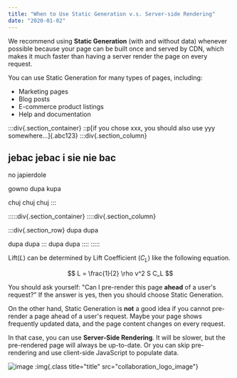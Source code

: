 ```yaml
---
title: "When to Use Static Generation v.s. Server-side Rendering"
date: "2020-01-02"
---
```


We recommend using **Static Generation** (with and without data) whenever possible because your page can be built once and served by CDN, which makes it much faster than having a server render the page on every request.

You can use Static Generation for many types of pages, including:

- Marketing pages
- Blog posts
- E-commerce product listings
- Help and documentation

:::div{.section_container}
::p[if you chose xxx, you should also use yyy somewhere…]{.abc123}
:::div{.section_column}

## jebac jebac i sie nie bac

no japierdole

gowno dupa kupa

chuj chuj chuj
:::

:::::div{.section_container}
::::div{.section_column}

:::div{.section_row}
dupa dupa

dupa dupa
:::
dupa dupa
::::
:::::

Lift($L$) can be determined by Lift Coefficient ($C_L$) like the following
equation.

$$
L = \frac{1}{2} \rho v^2 S C_L
$$

You should ask yourself: "Can I pre-render this page **ahead** of a user's request?" If the answer is yes, then you should choose Static Generation.

On the other hand, Static Generation is **not** a good idea if you cannot pre-render a page ahead of a user's request. Maybe your page shows frequently updated data, and the page content changes on every request.

In that case, you can use **Server-Side Rendering**. It will be slower, but the pre-rendered page will always be up-to-date. Or you can skip pre-rendering and use client-side JavaScript to populate data.

![image](collaboration_logo_image "something")
:img{.class title="title" src="collaboration_logo_image"}
